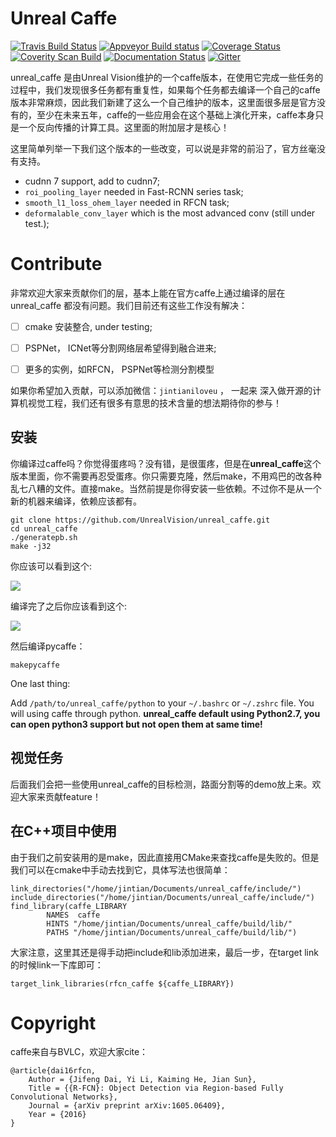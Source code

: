 # Unreal Caffe

[![Travis Build Status](https://travis-ci.org/uglide/RedisDesktopManager.svg?branch=0.9)](https://travis-ci.org/uglide/RedisDesktopManager) 
[![Appveyor Build status](https://ci.appveyor.com/api/projects/status/91mj2ge0lxjf693c/branch/0.9?svg=true)](https://ci.appveyor.com/project/uglide/redisdesktopmanager/branch/0.9)
[![Coverage Status](https://coveralls.io/repos/uglide/RedisDesktopManager/badge.svg?branch=0.9)](https://coveralls.io/r/uglide/RedisDesktopManager?branch=0.9)
[![Coverity Scan Build](https://scan.coverity.com/projects/3548/badge.svg)](https://scan.coverity.com/projects/3548)
[![Documentation Status](https://readthedocs.org/projects/redisdesktopmanager/badge/?version=latest)](http://docs.redisdesktop.com/en/latest/?badge=latest)
[![Gitter](https://badges.gitter.im/Join%20Chat.svg)](https://gitter.im/uglide/RedisDesktopManager)





unreal_caffe 是由Unreal Vision维护的一个caffe版本，在使用它完成一些任务的过程中，我们发现很多任务都有重复性，如果每个任务都去编译一个自己的caffe版本非常麻烦，因此我们新建了这么一个自己维护的版本，这里面很多层是官方没有的，至少在未来五年，caffe的一些应用会在这个基础上演化开来，caffe本身只是一个反向传播的计算工具。这里面的附加层才是核心！

这里简单列举一下我们这个版本的一些改变，可以说是非常的前沿了，官方丝毫没有支持。

- cudnn 7 support, add to cudnn7;
- `roi_pooling_layer` needed in Fast-RCNN series task;
- `smooth_l1_loss_ohem_layer` needed in RFCN task;
- `deformalable_conv_layer` which is the most advanced conv (still under test.);




# Contribute

非常欢迎大家来贡献你们的层，基本上能在官方caffe上通过编译的层在unreal_caffe 都没有问题。我们目前还有这些工作没有解决：

-[ ] cmake 安装整合, under testing;


-[ ] PSPNet， ICNet等分割网络层希望得到融合进来;


-[ ] 更多的实例，如RFCN， PSPNet等检测分割模型

如果你希望加入贡献，可以添加微信：`jintianiloveu` ， 一起来 深入做开源的计算机视觉工程，我们还有很多有意思的技术含量的想法期待你的参与！



## 安装

你编译过caffe吗？你觉得蛋疼吗？没有错，是很蛋疼，但是在**unreal_caffe**这个版本里面，你不需要再忍受蛋疼。你只需要克隆，然后make，不用鸡巴的改各种乱七八糟的文件。直接make。当然前提是你得安装一些依赖。不过你不是从一个新的机器来编译，依赖应该都有。

```shell
git clone https://github.com/UnrealVision/unreal_caffe.git
cd unreal_caffe
./generatepb.sh
make -j32
```

你应该可以看到这个:

![](https://i.loli.net/2017/12/28/5a446e4ec8f9a.png)

编译完了之后你应该看到这个:

![](https://i.loli.net/2017/12/28/5a446e8ff3c22.png)

然后编译pycaffe：

```
makepycaffe
```

One last thing:

Add `/path/to/unreal_caffe/python` to your `~/.bashrc` or `~/.zshrc` file. You will using caffe through python. **unreal_caffe default using Python2.7, you can open python3 support but not open them at same time!**



## 视觉任务



后面我们会把一些使用unreal_caffe的目标检测，路面分割等的demo放上来。欢迎大家来贡献feature！



## 在C++项目中使用

由于我们之前安装用的是make，因此直接用CMake来查找caffe是失败的。但是我们可以在cmake中手动去找到它，具体写法也很简单：

```
link_directories("/home/jintian/Documents/unreal_caffe/include/")
include_directories("/home/jintian/Documents/unreal_caffe/include/")
find_library(caffe_LIBRARY
        NAMES  caffe
        HINTS "/home/jintian/Documents/unreal_caffe/build/lib/"
        PATHS "/home/jintian/Documents/unreal_caffe/build/lib/")
```

大家注意，这里其还是得手动把include和lib添加进来，最后一步，在target link的时候link一下库即可：

```
target_link_libraries(rfcn_caffe ${caffe_LIBRARY})
```



# Copyright

caffe来自与BVLC，欢迎大家cite：

```
@article{dai16rfcn,
    Author = {Jifeng Dai, Yi Li, Kaiming He, Jian Sun},
    Title = {{R-FCN}: Object Detection via Region-based Fully Convolutional Networks},
    Journal = {arXiv preprint arXiv:1605.06409},
    Year = {2016}
}
```